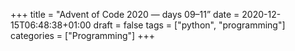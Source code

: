 +++
title = "Advent of Code 2020 — days 09–11”
date = 2020-12-15T06:48:38+01:00
draft = false
tags = ["python", "programming"]
categories = ["Programming"]
+++

